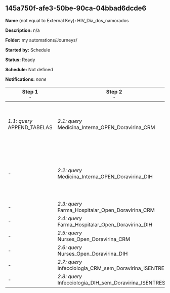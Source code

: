 ## 145a750f-afe3-50be-90ca-04bbad6dcde6

**Name** (not equal to External Key)**:** HIV_Dia_dos_namorados

**Description:** n/a

**Folder:** my automations/Journeys/

**Started by:** Schedule

**Status:** Ready

**Schedule:** Not defined

**Notifications:** _none_


| Step 1<br>_<small>-</small>_ | Step 2<br>_<small>-</small>_ | Step 3<br>_<small>-</small>_ | Step 4<br>_<small>-</small>_ |
| --- | --- | --- | --- |
| _1.1: query_<br>APPEND_TABELAS | _2.1: query_<br>Medicina_Interna_OPEN_Doravirina_CRM | _3.1: query_<br>Target ISENTRESS_Sem_Doravirina | _4.1: query_<br>CRM Medicina Interna - Open HIV |
| - | _2.2: query_<br>Medicina_Interna_OPEN_Doravirina_DIH | _3.2: query_<br>Target Doravirina_Sem_ISENTRESS | _4.2: query_<br>DIH - CRM - Medicina Interna - Open HIV |
| - | _2.3: query_<br>Farma_Hospitalar_Open_Doravirina_CRM | _3.3: query_<br>Target_ISentress_Sem_Doravirina | - |
| - | _2.4: query_<br>Farma_Hospitalar_Open_Doravirina_DIH | - | - |
| - | _2.5: query_<br>Nurses_Open_Doravirina_CRM | - | - |
| - | _2.6: query_<br>Nurses_Open_Doravirina_DIH | - | - |
| - | _2.7: query_<br>Infecciologia_CRM_sem_Doravirina_ISENTRESS | - | - |
| - | _2.8: query_<br>Infecciologia_DIH_sem_Doravirina_ISENTRESS | - | - |

